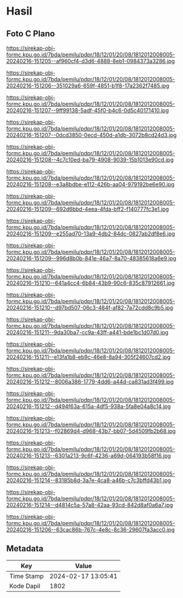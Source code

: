 # Hasil

## Foto C Plano

https://sirekap-obj-formc.kpu.go.id/7bda/pemilu/pdpr/18/12/01/20/08/1812012008005-20240216-151205--af960cf4-d3d6-4888-8eb1-0984373a3286.jpg

https://sirekap-obj-formc.kpu.go.id/7bda/pemilu/pdpr/18/12/01/20/08/1812012008005-20240216-151206--351029a6-659f-4851-b1f8-17a2362f7485.jpg

https://sirekap-obj-formc.kpu.go.id/7bda/pemilu/pdpr/18/12/01/20/08/1812012008005-20240216-151207--9ff99138-5adf-45f0-b4c6-0d5c40171410.jpg

https://sirekap-obj-formc.kpu.go.id/7bda/pemilu/pdpr/18/12/01/20/08/1812012008005-20240216-151207--0dcd3850-0ecd-450d-a1db-3072b8cd24d3.jpg

https://sirekap-obj-formc.kpu.go.id/7bda/pemilu/pdpr/18/12/01/20/08/1812012008005-20240216-151208--4c7c10ed-ba79-4908-9039-15b1013e90cd.jpg

https://sirekap-obj-formc.kpu.go.id/7bda/pemilu/pdpr/18/12/01/20/08/1812012008005-20240216-151208--e3a8bdbe-e112-426b-aa04-979192be6e90.jpg

https://sirekap-obj-formc.kpu.go.id/7bda/pemilu/pdpr/18/12/01/20/08/1812012008005-20240216-151209--692d6bbd-4eea-4fda-bff2-f140777fc3e1.jpg

https://sirekap-obj-formc.kpu.go.id/7bda/pemilu/pdpr/18/12/01/20/08/1812012008005-20240216-151209--e255ad70-13a9-4db2-84dc-0827ab2df8e6.jpg

https://sirekap-obj-formc.kpu.go.id/7bda/pemilu/pdpr/18/12/01/20/08/1812012008005-20240216-151209--996d8b0b-841e-46a7-8a70-48385618a6e9.jpg

https://sirekap-obj-formc.kpu.go.id/7bda/pemilu/pdpr/18/12/01/20/08/1812012008005-20240216-151210--641a4cc4-6b84-43b9-90c6-835c87912661.jpg

https://sirekap-obj-formc.kpu.go.id/7bda/pemilu/pdpr/18/12/01/20/08/1812012008005-20240216-151210--d97bd507-06c3-484f-af82-7a72cdd8c9b5.jpg

https://sirekap-obj-formc.kpu.go.id/7bda/pemilu/pdpr/18/12/01/20/08/1812012008005-20240216-151211--9da30ba7-cc9a-43ff-a441-bde1bc1d07d0.jpg

https://sirekap-obj-formc.kpu.go.id/7bda/pemilu/pdpr/18/12/01/20/08/1812012008005-20240216-151211--e13fa1b8-eb9c-46e8-8a94-305f24607cd2.jpg

https://sirekap-obj-formc.kpu.go.id/7bda/pemilu/pdpr/18/12/01/20/08/1812012008005-20240216-151212--8006a386-1779-4dd6-a44d-ca831ad3f499.jpg

https://sirekap-obj-formc.kpu.go.id/7bda/pemilu/pdpr/18/12/01/20/08/1812012008005-20240216-151212--d494f63a-615a-4df5-938a-5fa8e04a8c14.jpg

https://sirekap-obj-formc.kpu.go.id/7bda/pemilu/pdpr/18/12/01/20/08/1812012008005-20240216-151213--f02869d4-d968-43b7-bb07-5d4509fb2b68.jpg

https://sirekap-obj-formc.kpu.go.id/7bda/pemilu/pdpr/18/12/01/20/08/1812012008005-20240216-151213--6301a213-9c6f-4236-a69d-064193b58f16.jpg

https://sirekap-obj-formc.kpu.go.id/7bda/pemilu/pdpr/18/12/01/20/08/1812012008005-20240216-151214--83185b8d-3a7e-4ca8-a46b-c7c3bffd43b1.jpg

https://sirekap-obj-formc.kpu.go.id/7bda/pemilu/pdpr/18/12/01/20/08/1812012008005-20240216-151214--d4814c5a-57a8-42aa-93cd-842d8af0a6a7.jpg

https://sirekap-obj-formc.kpu.go.id/7bda/pemilu/pdpr/18/12/01/20/08/1812012008005-20240216-151206--63cac86b-767c-4e8c-8c36-29607fa3acc0.jpg


## Metadata

| Key        | Value               |
| ---------- | ------------------- |
| Time Stamp | 2024-02-17 13:05:41 |
| Kode Dapil | 1802                |



